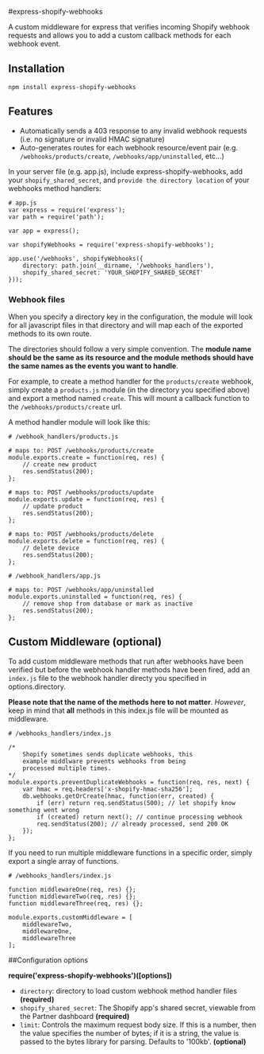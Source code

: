 #express-shopify-webhooks

A custom middleware for express that verifies incoming Shopify webhook requests and allows you to add a custom callback methods for each webhook event. 

## Installation
    npm install express-shopify-webhooks
    
## Features

* Automatically sends a 403 response to any invalid webhook requests (i.e. no signature or invalid HMAC signature)
* Auto-generates routes for each webhook resource/event pair (e.g. `/webhooks/products/create`, `/webhooks/app/uninstalled`, etc...)

In your server file (e.g. app.js), include express-shopify-webhooks, add your `shopify_shared_secret`, and `provide the directory location` of your webhooks method handlers:

~~~
# app.js
var express = require('express');
var path = require('path');

var app = express();

var shopifyWebhooks = require('express-shopify-webhooks');

app.use('/webhooks', shopifyWebhooks({
	directory: path.join(__dirname, '/webhooks_handlers'),
	shopify_shared_secret: 'YOUR_SHOPIFY_SHARED_SECRET'
}));
~~~

### Webhook files

When you specify a directory key in the configuration, the module will look for all javascript files in that directory and will map each of the exported methods to its own route.

The directories should follow a very simple convention. The **module name should be the same as its resource and the module methods should have the same names as the events you want to handle**.

For example, to create a method handler for the `products/create` webhook, simply create a `products.js` module (in the directory you specified above) and export a method named `create`. This will mount a callback function to the `/webhooks/products/create` url. 

A method handler module will look like this:

~~~
# /webhook_handlers/products.js

# maps to: POST /webhooks/products/create
module.exports.create = function(req, res) {
	// create new product 
    res.sendStatus(200);
};

# maps to: POST /webhooks/products/update
module.exports.update = function(req, res) {
	// update product
    res.sendStatus(200);
};

# maps to: POST /webhooks/products/delete
module.exports.delete = function(req, res) {
	// delete device
    res.sendStatus(200);
};
~~~
~~~
# /webhook_handlers/app.js

# maps to: POST /webhooks/app/uninstalled
module.exports.uninstalled = function(req, res) {
	// remove shop from database or mark as inactive
	res.sendStatus(200);
};
~~~

## Custom Middleware (optional)

To add custom middleware methods that run after webhooks have been verified but before the webhook handler methods have been fired, add an `index.js` file to the webhook handler directy you specified in options.directory.

**Please note that the name of the methods here to not matter**. *However*, keep in mind that **all** methods in this index.js file will be mounted as middleware. 

~~~
# /webhooks_handlers/index.js

/* 
    Shopify sometimes sends duplicate webhooks, this
    example middlware prevents webhooks from being 
    processed multiple times.
*/
module.exports.preventDuplicateWebhooks = function(req, res, next) {
    var hmac = req.headers['x-shopify-hmac-sha256'];
    db.webhooks.getOrCreate(hmac, function(err, created) {
        if (err) return req.sendStatus(500); // let shopify know something went wrong
        if (created) return next(); // continue processing webhook
        req.sendStatus(200); // already processed, send 200 OK
    });
};
~~~

If you need to run multiple middleware functions in a specific order, simply export a single array of functions. 

~~~
# /webhooks_handlers/index.js

function middlewareOne(req, res) {};
function middlewareTwo(req, res) {};
function middlewareThree(req, res) {};

module.exports.customMiddleware = [
    middlewareTwo,
    middlewareOne,
    middlewareThree  
];
~~~



##Configuration options

**require('express-shopify-webhooks')([options])**

* `directory`: directory to load custom webhook method handler files **(required)**
* `shopify_shared_secret`: The Shopify app's shared secret, viewable from the Partner dashboard **(required)**
* `limit`: Controls the maximum request body size. If this is a number, then the value specifies the number of bytes; if it is a string, the value is passed to the bytes library for parsing. Defaults to '100kb'. **(optional)**